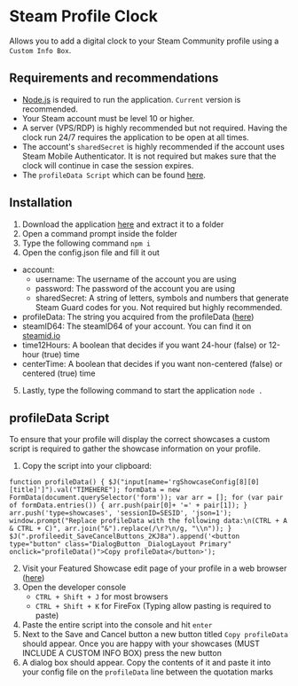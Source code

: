 # Steam Profile Clock
Allows you to add a digital clock to your Steam Community profile using a `Custom Info Box`.

## Requirements and recommendations
* [Node.js](https://nodejs.org/en/) is required to run the application. `Current` version is recommended.
* Your Steam account must be level 10 or higher.
* A server (VPS/RDP) is highly recommended but not required. Having the clock run 24/7 requires the application to be open at all times.
* The account's `sharedSecret` is highly recommended if the account uses Steam Mobile Authenticator. It is not required but makes sure that the clock will continue in case the session expires.
* The `profileData Script` which can be found [here](https://github.com/Tsukani/Steam-Profile-Clock#profiledata-script).

## Installation
1. Download the application [here](https://github.com/Tsukani/Steam-Profile-Clock/archive/master.zip) and extract it to a folder
2. Open a command prompt inside the folder
3. Type the following command `npm i`
4. Open the config.json file and fill it out
* account:
  * username: The username of the account you are using
  * password: The password of the account you are using
  * sharedSecret: A string of letters, symbols and numbers that generate Steam Guard codes for you. Not required but highly recommended.
* profileData: The string you acquired from the profileData ([here](https://github.com/Tsukani/Steam-Profile-Clock#profiledata-script))
* steamID64: The steamID64 of your account. You can find it on [steamid.io](https://steamid.io)
* time12Hours: A boolean that decides if you want 24-hour (false) or 12-hour (true) time
* centerTime: A boolean that decides if you want non-centered (false) or centered (true) time
5. Lastly, type the following command to start the application `node .`

## profileData Script
To ensure that your profile will display the correct showcases a custom script is required to gather the showcase information on your profile.
1. Copy the script into your clipboard:

`function profileData() { $J("input[name='rgShowcaseConfig[8][0][title]']").val("TIMEHERE"); formData = new FormData(document.querySelector('form')); var arr = []; for (var pair of formData.entries()) { arr.push(pair[0]+ '=' + pair[1]); } arr.push('type=showcases', 'sessionID=SESID', 'json=1'); window.prompt("Replace profileData with the following data:\n(CTRL + A & CTRL + C)", arr.join("&").replace(/\r?\n/g, "\\n")); } $J(".profileedit_SaveCancelButtons_2KJ8a").append('<button type="button" class="DialogButton _DialogLayout Primary" onclick="profileData()">Copy profileData</button>');`

2. Visit your Featured Showcase edit page of your profile in a web browser ([here](https://steamcommunity.com/my/edit/showcases))
3. Open the developer console
    * `CTRL + Shift + J` for most browsers
    * `CTRL + Shift + K` for FireFox (Typing allow pasting is required to paste)
4. Paste the entire script into the console and hit `enter`
5. Next to the Save and Cancel button a new button titled `Copy profileData` should appear. Once you are happy with your showcases (MUST INCLUDE A CUSTOM INFO BOX) press the new button
6. A dialog box should appear. Copy the contents of it and paste it into your config file on the `profileData` line between the quotation marks
